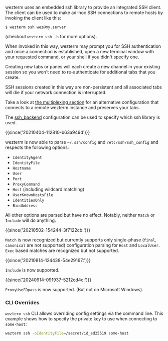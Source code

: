 wezterm uses an embedded ssh library to provide an integrated SSH client.  The
client can be used to make ad-hoc SSH connections to remote hosts
by invoking the client like this:

```console
$ wezterm ssh wez@my.server
```

(checkout `wezterm ssh -h` for more options).

When invoked in this way, wezterm may prompt you for SSH authentication
and once a connection is established, open a new terminal window with
your requested command, or your shell if you didn't specify one.

Creating new tabs or panes will each create a new channel in your existing
session so you won't need to re-authenticate for additional tabs that you
create.

SSH sessions created in this way are non-persistent and all associated
tabs will die if your network connection is interrupted.

Take a look at [the multiplexing section](multiplexing.md) for an
alternative configuration that connects to a remote wezterm instance
and preserves your tabs.

The [ssh_backend](config/lua/config/ssh_backend.md) configuration can
be used to specify which ssh library is used.

{{since('20210404-112810-b63a949d')}}

wezterm is now able to parse `~/.ssh/config` and `/etc/ssh/ssh_config`
and respects the following options:

* `IdentityAgent`
* `IdentityFile`
* `Hostname`
* `User`
* `Port`
* `ProxyCommand`
* `Host` (including wildcard matching)
* `UserKnownHostsFile`
* `IdentitiesOnly`
* `BindAddress`

All other options are parsed but have no effect.  Notably, neither `Match` or
`Include` will do anything.

{{since('20210502-154244-3f7122cb:')}}

`Match` is now recognized but currently supports only single-phase (`final`,
`canonical` are not supported) configuration parsing for `Host` and
`LocalUser`.  `Exec` based matches are recognized but not supported.

{{since('20210814-124438-54e29167:')}}

`Include` is now supported.

{{since('20240914-091937-5212cd4c:')}}

`ProxyUseFDpass` is now supported. (But not on Microsoft Windows).

### CLI Overrides

`wezterm ssh` CLI allows overriding config settings via the command line.  This
example shows how to specify the private key to use when connecting to
`some-host`:

```bash
wezterm ssh -oIdentityFile=/secret/id_ed25519 some-host
```

